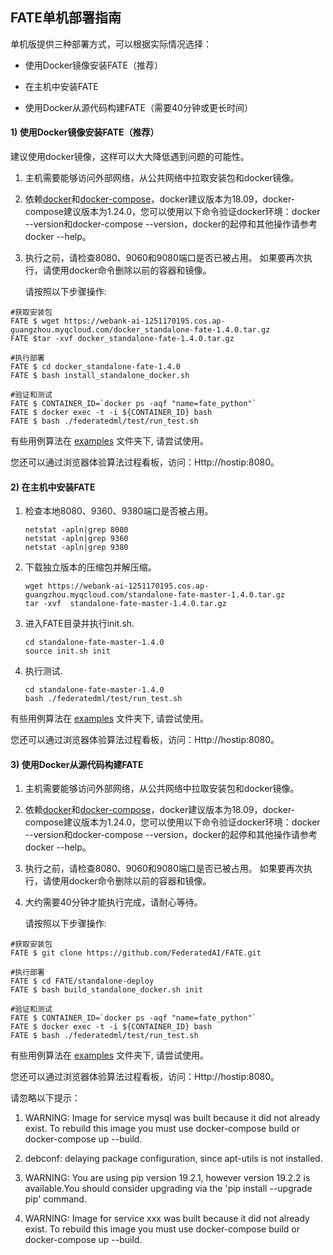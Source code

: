 ## ****FATE单机部署指南****

单机版提供三种部署方式，可以根据实际情况选择：

- 使用Docker镜像安装FATE（推荐）

- 在主机中安装FATE

- 使用Docker从源代码构建FATE（需要40分钟或更长时间）

  

#### 1) 使用Docker镜像安装FATE（推荐） 

建议使用docker镜像，这样可以大大降低遇到问题的可能性。

1. 主机需要能够访问外部网络，从公共网络中拉取安装包和docker镜像。

2. 依赖[docker](https://download.docker.com/linux/)和[docker-compose](https://github.com/docker/compose/releases/tag/1.24.0)，docker建议版本为18.09，docker-compose建议版本为1.24.0，您可以使用以下命令验证docker环境：docker --version和docker-compose --version，docker的起停和其他操作请参考docker --help。

3. 执行之前，请检查8080、9060和9080端口是否已被占用。 如果要再次执行，请使用docker命令删除以前的容器和镜像。

   请按照以下步骤操作:


```
#获取安装包
FATE $ wget https://webank-ai-1251170195.cos.ap-guangzhou.myqcloud.com/docker_standalone-fate-1.4.0.tar.gz
FATE $tar -xvf docker_standalone-fate-1.4.0.tar.gz

#执行部署
FATE $ cd docker_standalone-fate-1.4.0
FATE $ bash install_standalone_docker.sh

#验证和测试
FATE $ CONTAINER_ID=`docker ps -aqf "name=fate_python"`
FATE $ docker exec -t -i ${CONTAINER_ID} bash
FATE $ bash ./federatedml/test/run_test.sh

```

有些用例算法在 [examples](../../examples/federatedml-1.x-examples) 文件夹下, 请尝试使用。

您还可以通过浏览器体验算法过程看板，访问：Http://hostip:8080。



#### 2) 在主机中安装FATE

1. 检查本地8080、9360、9380端口是否被占用。

   ```
   netstat -apln|grep 8080
   netstat -apln|grep 9360
   netstat -apln|grep 9380
   ```

2. 下载独立版本的压缩包并解压缩。

   ```
   wget https://webank-ai-1251170195.cos.ap-guangzhou.myqcloud.com/standalone-fate-master-1.4.0.tar.gz
   tar -xvf  standalone-fate-master-1.4.0.tar.gz
   ```

3. 进入FATE目录并执行init.sh.

   ```
   cd standalone-fate-master-1.4.0
   source init.sh init
   ```

4. 执行测试.

   ```
   cd standalone-fate-master-1.4.0
   bash ./federatedml/test/run_test.sh
   ```

有些用例算法在 [examples](../../examples/federatedml-1.x-examples) 文件夹下, 请尝试使用。

您还可以通过浏览器体验算法过程看板，访问：Http://hostip:8080。



#### 3) 使用Docker从源代码构建FATE

1. 主机需要能够访问外部网络，从公共网络中拉取安装包和docker镜像。

2. 依赖[docker](https://download.docker.com/linux/)和[docker-compose](https://github.com/docker/compose/releases/tag/1.24.0)，docker建议版本为18.09，docker-compose建议版本为1.24.0，您可以使用以下命令验证docker环境：docker --version和docker-compose --version，docker的起停和其他操作请参考docker --help。

3. 执行之前，请检查8080、9060和9080端口是否已被占用。 如果要再次执行，请使用docker命令删除以前的容器和镜像。

4. 大约需要40分钟才能执行完成，请耐心等待。

   请按照以下步骤操作:

```
#获取安装包
FATE $ git clone https://github.com/FederatedAI/FATE.git

#执行部署
FATE $ cd FATE/standalone-deploy
FATE $ bash build_standalone_docker.sh init

#验证和测试
FATE $ CONTAINER_ID=`docker ps -aqf "name=fate_python"`
FATE $ docker exec -t -i ${CONTAINER_ID} bash
FATE $ bash ./federatedml/test/run_test.sh

```

有些用例算法在 [examples](../../examples/federatedml-1.x-examples) 文件夹下, 请尝试使用。

您还可以通过浏览器体验算法过程看板，访问：Http://hostip:8080。

请忽略以下提示：

1. WARNING: Image for service mysql was built because it did not already exist. To rebuild this image you must use docker-compose build or docker-compose up --build.

2. debconf: delaying package configuration, since apt-utils is not installed.

3. WARNING: You are using pip version 19.2.1, however version 19.2.2 is available.You should consider upgrading via the 'pip install --upgrade pip' command.

4. WARNING: Image for service xxx was built because it did not already exist. To rebuild this image you must use docker-compose build or docker-compose up --build.

    

